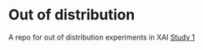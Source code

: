 # Out of distribution
A repo for out of distribution experiments in XAI
[Study 1](https://htmlpreview.github.io/?https://github.com/k3larra/ood/blob/main/version01.html)
